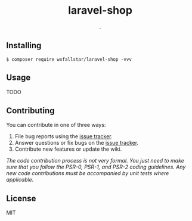 <h1 align="center"> laravel-shop </h1>

<p align="center"> .</p>


## Installing

```shell
$ composer require wxfallstar/laravel-shop -vvv
```

## Usage

TODO

## Contributing

You can contribute in one of three ways:

1. File bug reports using the [issue tracker](https://github.com/wxfallstar/laravel-shop/issues).
2. Answer questions or fix bugs on the [issue tracker](https://github.com/wxfallstar/laravel-shop/issues).
3. Contribute new features or update the wiki.

_The code contribution process is not very formal. You just need to make sure that you follow the PSR-0, PSR-1, and PSR-2 coding guidelines. Any new code contributions must be accompanied by unit tests where applicable._

## License

MIT
